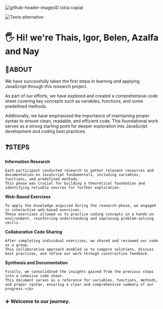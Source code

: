 ![github-header-image(4) (otra copia)](https://github.com/user-attachments/assets/bc02dabe-83cb-4890-935a-61c6287ad645)

![Texto alternativo](https://i.pinimg.com/originals/2e/e8/8b/2ee88bf78e4f76001f59bad5e91a6a03.gif)

<h1>🖐️ Hi! we're Thais, Igor, Belen, Azalfa and Nay</h1>

<h2>🚀ABOUT </h2>

We have successfully taken the first steps in learning and applying JavaScript through this research project.

As part of our efforts, we have explored and created a comprehensive code sheet covering key concepts such as variables, functions, and some predefined methods.

Additionally, we have emphasized the importance of maintaining proper syntax to ensure clean, readable, and efficient code.
This foundational work serves as a strong starting point for deeper exploration into JavaScript development and coding best practices.

<h2>❓STEPS</h2>
  <p>
    
  **Information Research**
    
    Each participant conducted research to gather relevant resources and documentation on JavaScript fundamentals, including variables, functions, and predefined methods.
    This phase was crucial for building a theoretical foundation and identifying reliable sources for further exploration.
    
  **Web-Based Exercises**
  
    To apply the knowledge acquired during the research phase, we engaged in interactive web-based exercises.
    These exercises allowed us to practice coding concepts in a hands-on environment, reinforcing understanding and improving problem-solving skills.
  
  **Collaborative Code Sharing**
  
    After completing individual exercises, we shared and reviewed our code as a group.
    This collaborative approach enabled us to compare solutions, discuss best practices, and refine our work through constructive feedback.
  
  **Synthesis and Documentation**
  
    Finally, we consolidated the insights gained from the previous steps into a cohesive code sheet.
    This document serves as a reference for variables, functions, methods, and proper syntax, ensuring a clear and comprehensive summary of our progress.</p>

<h3>✈️ Welcome to our journey.</h3>
